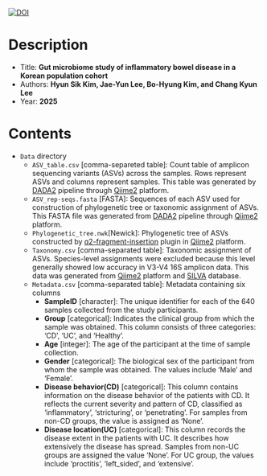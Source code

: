 [![DOI](https://zenodo.org/badge/DOI/10.5281/zenodo.15342901.svg)](https://doi.org/10.5281/zenodo.15342901)
# Description
- Title: **Gut microbiome study of inflammatory bowel disease in a Korean population cohort**
- Authors: **Hyun Sik Kim, Jae-Yun Lee, Bo-Hyung Kim, and Chang Kyun Lee**
- Year: **2025**

# Contents
- `Data` directory
  - `ASV_table.csv` [comma-separeted table]: Count table of amplicon sequencing variants (ASVs) across the samples. Rows represent ASVs and columns represent samples. This table was generated by [DADA2](https://benjjneb.github.io/dada2/index.html) pipeline through [Qiime2](https://qiime2.org/) platform.
  - `ASV_rep-seqs.fasta` [FASTA]: Sequences of each ASV used for construction of phylogenetic tree or taxonomic assignment of ASVs. This FASTA file was generated from [DADA2](https://benjjneb.github.io/dada2/index.html) pipeline through [Qiime2](https://qiime2.org/) platform.
  - `Phylogenetic_tree.nwk`[Newick]: Phylogenetic tree of ASVs constructed by [q2-fragment-insertion](https://library.qiime2.org/plugins/q2-fragment-insertion/16/) plugin in [Qiime2](https://qiime2.org/) platform.
  - `Taxonomy.csv` [comma-separated table]: Taxonomic assignment of ASVs. Species-level assignments were excluded because this level generally showed low accuracy in V3-V4 16S amplicon data. This data was generated from [Qiime2](https://qiime2.org/) platform and [SILVA](https://www.arb-silva.de/) database.
  - `Metadata.csv` [comma-separated table]: Metadata containing six columns
    - **SampleID** [character]: The unique identifier for each of the 640 samples collected from the study participants.
    - **Group** [categorical]: Indicates the clinical group from which the sample was obtained. This column consists of three categories: ‘CD’, ‘UC’, and ‘Healthy’.
    - **Age** [integer]: The age of the participant at the time of sample collection.
    - **Gender** [categorical]: The biological sex of the participant from whom the sample was obtained. The values include ‘Male’ and ‘Female’.
    - **Disease behavior(CD)** [categorical]: This column contains information on the disease behavior of the patients with CD. It reflects the current severity and pattern of CD, classified as ‘inflammatory’, ‘stricturing’, or ‘penetrating’. For samples from non-CD groups, the value is assigned as ‘None’.
    - **Disease location(UC)** [categorical]: This column records the disease extent in the patients with UC. It describes how extensively the disease has spread. Samples from non-UC groups are assigned the value ‘None’. For UC group, the values include ‘proctitis’, ‘left_sided’, and ‘extensive’.
